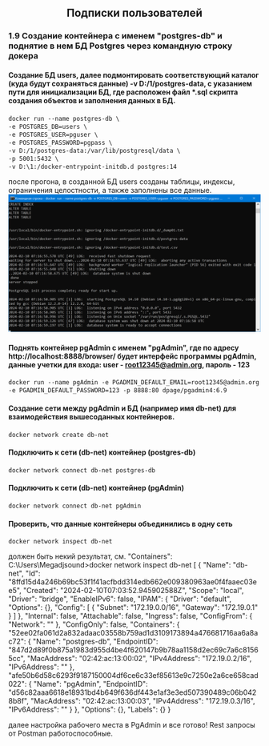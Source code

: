 <h2 align="center">Подписки пользователей</h2>

### 1.9 Создание контейнера с именем "postgres-db" и поднятие в нем БД Postgres через командную строку докера
#### Создание БД users, далее подмонтировать соответствующий каталог (куда будут сохраняться данные) -v D:/1/postgres-data, с указанием пути для инициализации БД, где расположен файл *.sql скрипта создания объектов и заполнения данных в БД.

    docker run --name postgres-db \
    -e POSTGRES_DB=users \
    -e POSTGRES_USER=pguser \
    -e POSTGRES_PASSWORD=pgpass \
    -v D:/1/postgres-data:/var/lib/postgresql/data \
    -p 5001:5432 \
    -v D:\1:/docker-entrypoint-initdb.d postgres:14

после прогона, в созданной БД users созданы таблицы, индексы, ограничения целостности, а также заполнены все данные.
![img.png](images%2Fimg.png)

#### Поднять контейнер pgAdmin с именем "pgAdmin", где по адресу http://localhost:8888/browser/ будет интерфейс программы pgAdmin, данные учетки для входа: user - root12345@admin.org, пароль - 123
    docker run --name pgAdmin -e PGADMIN_DEFAULT_EMAIL=root12345@admin.org -e PGADMIN_DEFAULT_PASSWORD=123 -p 8888:80 dpage/pgadmin4:6.9

#### Создание сети между pgAdmin и БД (например имя db-net) для взаимодействия вышесоданных контейнеров.
    docker network create db-net
#### Подключить к сети (db-net) контейнер (postgres-db)
    docker network connect db-net postgres-db
#### Подключить к сети (db-net) контейнер (pgAdmin)
    docker network connect db-net pgAdmin
#### Проверить, что данные контейнеры объединились в одну сеть
    docker network inspect db-net
должен быть некий результат, см. "Containers":
C:\Users\Megadjsound>docker network inspect db-net
[
{
"Name": "db-net",
"Id": "8ffd15d4a246b69bc53f1f41acfbdd314edb662e009380963ae0f4faaec03ee5",
"Created": "2024-02-10T07:03:52.945902588Z",
"Scope": "local",
"Driver": "bridge",
"EnableIPv6": false,
"IPAM": {
"Driver": "default",
"Options": {},
"Config": [
{
"Subnet": "172.19.0.0/16",
"Gateway": "172.19.0.1"
}
]
},
"Internal": false,
"Attachable": false,
"Ingress": false,
"ConfigFrom": {
"Network": ""
},
"ConfigOnly": false,
"Containers": {
"52ee02fa061d2a832adaac03558b759ad1d3109173894a476681716aa6a8ac72": {
"Name": "postgres-db",
"EndpointID": "847d2d89f0b875a1983d955d4be4f620147b9b78aa1158d2ec69c7a6c81565cc",
"MacAddress": "02:42:ac:13:00:02",
"IPv4Address": "172.19.0.2/16",
"IPv6Address": ""
},
"afe50b6d58c6293f9187150004df6ce6c33ef85613e9c7250e2a6ce658cad022": {
"Name": "pgAdmin",
"EndpointID": "d56c82aaa6618e18931bd4b649f636df443e1af3e3ed507390489c06b0428b8f",
"MacAddress": "02:42:ac:13:00:03",
"IPv4Address": "172.19.0.3/16",
"IPv6Address": ""
}
},
"Options": {},
"Labels": {}
}

далее настройка рабочего места в PgAdmin и все готово! Rest запросы от Postman работоспособные.